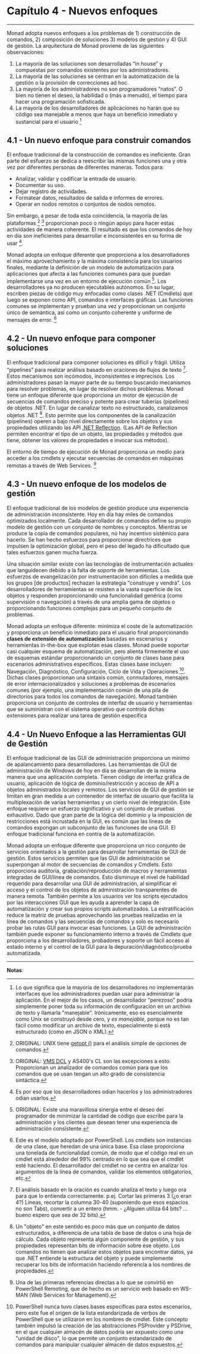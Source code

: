 # Capítulo 4 - Nuevos enfoques
___
Monad adopta nuevos enfoques a los problemas de 1) construcción de comandos, 2) composición de soluciones 3) modelos de gestión y 4) GUI de gestión. La arquitectura de Monad proviene de las siguientes observaciones:

1. La mayoría de las soluciones son desarrolladas “in house” y compuestas por comandos existentes por los administradores.
2. La mayoría de las soluciones se centran en la automatización de la gestión o la provisión de correcciones ad hoc.
3. La mayoría de los administradores no son programadores “natos”. O bien no tienen el deseo, la habilidad o (más a menudo), el tiempo para hacer una programación sofisticada.
4. La mayoría de los desarrolladores de aplicaciones no harán que su código sea manejable a menos que haya un beneficio inmediato y sustancial para el usuario [^4-5]

## 4.1 - Un nuevo enfoque para construir comandos
El enfoque tradicional de la construcción de comandos es ineficiente. Gran parte del esfuerzo se dedica a reescribir las mismas funciones una y otra vez por diferentes personas de diferentes maneras. Todos para:

  * Analizar, validar y codificar la entrada de usuario.
  * Documentar su uso.
  * Dejar registro de actividades.
  * Formatear datos, resultados de salida e informes de errores.
  * Operar en nodos remotos o conjuntos de nodos remotos.
   
Sin embargo, a pesar de toda esta coincidencia, la mayoría de las plataformas [^4-1] [^4-2] proporcionan poco o ningún apoyo para hacer estas actividades de manera coherente. El resultado es que los comandos de hoy en día son ineficientes para desarrollar e inconsistentes en su forma de usar [^4-6].

Monad adopta un enfoque diferente que proporciona a los desarrolladores el máximo aprovechamiento y la máxima consistencia para los usuarios finales, mediante la definición de un modelo de automatización para aplicaciones que afecta a las funciones comunes para que puedan implementarse una vez en un entorno de ejecución común [^4-3]. Los desarrolladores ya no producen ejecutables autónomos. En su lugar, escriben piezas de código muy enfocadas como  clases .NET (Cmdlets) que luego se exponen como API, comandos e interfaces gráficas. Las funciones comunes se implementan y prueban una vez y proporcionan un conjunto único de semántica, así como un conjunto coherente y uniforme de mensajes de error. [^4-7]

## 4.2 - Un nuevo enfoque para componer soluciones
El enfoque tradicional para componer soluciones es difícil y frágil. Utiliza “pipelines” para realizar análisis basado en oraciones de flujos de texto [^4-4]. Estos mecanismos son incómodos, inconsistentes e imprecisos. Los administradores pasan la mayor parte de su tiempo buscando mecanismos para resolver problemas, en lugar de resolver dichos problemas. Monad tiene un enfoque diferente que proporciona un motor de ejecución de secuencias de comandos preciso y potente para crear tuberías (pipelines) de objetos .NET. En lugar de canalizar texto no estructurado, canalizamos objetos .NET [^4-8]. Esto permite que los componentes de la canalización (pipelines) operen a bajo nivel directamente sobre los objetos y sus propiedades utilizando las API [.NET Reflection](http://msdn.microsoft.com/library/default.asp?url=/library/en-us/cpguide/html/cpconreflectionoverview.asp). (Las API de Reflection permiten encontrar el tipo de un objeto, las propiedades y métodos que tiene, obtener los valores de propiedades e invocar sus métodos).

El entorno de tiempo de ejecución de Monad proporciona un medio para acceder a los cmdlets y ejecutar secuencias de comandos en máquinas remotas a través de Web Services. [^4-9]

## 4.3 - Un nuevo enfoque de los modelos de gestión

El enfoque tradicional de los modelos de gestión produce una experiencia de administración inconsistente. Hoy en día hay miles de comandos optimizados localmente. Cada desarrollador de comandos define su propio modelo de gestión con un conjunto de nombres y conceptos. Mientras se produce la copia de comandos populares, no hay incentivo sistémico para hacerlo. Se han hecho esfuerzos para proporcionar directrices que impulsen la optimización global, pero el peso del legado ha dificultado que tales esfuerzos ganen mucha fuerza.

Una situación similar existe con las tecnologías de instrumentación actuales que languidecen debido a la falta de soporte de herramientas. Los esfuerzos de evangelización por instrumentación son difíciles a medida que los grupos [de productos] rechazan la estrategia "construye y vendrá". Los desarrolladores de herramientas se resisten a la vasta superficie de los objetos y responden proporcionando una funcionalidad genérica (como supervisión o navegación) a través de una amplia gama de objetos o proporcionando funciones complejas para un pequeño conjunto de problemas.

Monad adopta un enfoque diferente: minimiza el coste de la automatización y proporciona un beneficio inmediato para el usuario final proporcionando **clases de extensión de automatización** basadas en escenarios y herramientas in-the-box que explotan esas clases. Monad puede soportar casi cualquier esquema de automatización, pero alienta firmemente el uso de esquemas estándar proporcionando un conjunto de clases base para escenarios administrativos específicos. Estas clases base incluyen: Navegación, Diagnóstico, Configuración, Ciclo de Vida y Operaciones [^4-10]. Dichas clases proporcionan una sintaxis común, conmutadores, mensajes de error internacionalizados y soluciones a problemas de escenarios comunes (por ejemplo, una implementación común de una pila de directorios para todos los comandos de navegación). Monad también proporciona un conjunto de controles de interfaz de usuario y herramientas que se suministran con el sistema operativo que controla dichas extensiones para realizar una tarea de gestión específica


## 4.4 - Un Nuevo Enfoque a las Herramientas GUI de Gestión

El enfoque tradicional de las GUI de administración proporciona un mínimo de apalancamiento para desarrolladores. Las herramientas de GUI de administración de Windows de hoy en día se desarrollan de la misma manera que una aplicación completa. Tienen código de interfaz gráfica de usuario, aplicación de lógica de dominio/restricción y acceso de API a objetos administrados locales y remotos. Los servicios de GUI de gestión se limitan en gran medida a un contenedor de interfaz de usuario que facilita la multiplexación de varias herramientas y un cierto nivel de integración. Este enfoque requiere un esfuerzo significativo y un conjunto de pruebas exhaustivo. Dado que gran parte de la lógica del dominio y la imposición de restricciones está incrustada en la GUI, es común que las líneas de comandos expongan un subconjunto de las funciones de una GUI. El enfoque tradicional funciona en contra de la automatización.

Monad adopta un enfoque diferente que proporciona un rico conjunto de servicios orientados a la gestión para desarrollar herramientas de GUI de gestión. Estos servicios permiten que las GUI de administración se superpongan al motor de secuencias de comandos y Cmdlets. Esto proporciona auditoría, grabación/reproducción de macros y herramientas integradas de GUI/línea de comandos. Esto disminuye el nivel de habilidad requerido para desarrollar una GUI de administración, al simplificar el acceso y el control de los objetos de administración transparentes de manera remota. También permite a los usuarios ver los scripts ejecutados por las interacciones GUI que les ayuda a aprender la capa de automatización y crear sus propios scripts automatizados. La estratificación reduce la matriz de pruebas aprovechando las pruebas realizadas en la línea de comandos y las secuencias de comandos y solo es necesario probar las rutas GUI para invocar esas funciones. La GUI de administración también puede exponer su funcionamiento interno a través de Cmdlets que proporciona a los desarrolladores, probadores y soporte un fácil acceso al estado interno y el control de la GUI para la depuración/diagnóstico/prueba automatizada.

___

**Notas**:
 [^4-1]: ORIGINAL: UNIX tiene [getopt ()](http://www.gnu.org/software/libc/manual/html_node/Using-Getopt.html) para el análisis simple de opciones de comandos.

[^4-2]: ORIGINAL: [VMS DCL](http://h71000.www7.hp.com/doc/732final/9996/9996pro.html) y AS400's CL son las excepciones a esto. Proporcionan un analizador de comandos común para que los comandos que se usan tengan un alto grado de consistencia sintáctica.

[^4-3]: ORIGINAL: Existe una maravillosa sinergia entre el deseo del programador de minimizar la cantidad de código que escribe para la administración y los clientes que desean tener una experiencia de administración consistente.

[^4-4]: El análisis basado en la oración es cuando analiza el texto y luego ora para que lo entienda correctamente. p.ej. Cortar las primeras 3 (¿o eran 4?) Líneas, recortar la columna 30-40 (suponiendo que esos espacios no son Tabs), convertir a un entero (hmm. - ¿Alguien utiliza 64 bits? ... bueno espero que sea de 32 bits).

[^4-5]: Lo que significa que la mayoría de los desarrolladores no implementarán interfaces que los administradores puedan usar para administrar la aplicación. En el mejor de los casos, un desarrollador "perezoso" podría simplemente poner toda su información de configuración en un archivo de texto y llamarla "manejable". Irónicamente, eso es esencialmente como Unix se construyó desde cero, y _es manejable_, porque no es tan fácil como modificar un archivo de texto, especialmente si está estructurado (como en JSON o XML).

[^4-6]: Es por eso que los desarrolladores odian hacerlos y los administradores odian usarlos.

[^4-7]: Este es el modelo adoptado por PowerShell. Los cmdlets son instancias de una clase, que heredan de una única base. Esa clase proporciona una tonelada de funcionalidad común, de modo que el código real en un cmdlet está alrededor del 99% centrado en lo que sea que el cmdlet esté haciendo. El desarrollador del cmdlet no se centra en analizar los argumentos de la línea de comandos, validar los elementos obligatorios, etc.

[^4-8]: Un "objeto" en este sentido es poco más que un conjunto de datos estructurados, a diferencia de una tabla de base de datos o una hoja de cálculo. Cada objeto representa algún componente de gestión, y sus propiedades representan bits de información sobre ese objeto. Los comandos no tienen que analizar estos objetos para encontrar datos, ya que .NET entiende la estructura del objeto y puede simplemente recuperar los bits de información haciendo referencia a los nombres de propiedades.

[^4-9]: Una de las primeras referencias directas a lo que se convirtió en PowerShell Remoting, que de hecho es un servicio web basado en WS-MAN (Web Services for Management).

[^4-10]: PowerShell nunca tuvo clases bases específicas para estos escenarios, pero este fue el origen de la lista estandarizada de verbos de PowerShell  que se utilizaron en los nombres de cmdlet. Este concepto también impulsó la creación de las abstracciones PSProvider y PSDrive, en el que cualquier almacén de datos podría ser expuesto como una "unidad de disco", lo que permite un conjunto estandarizado de comandos para manipular cualquier almacén de datos expuestos.
